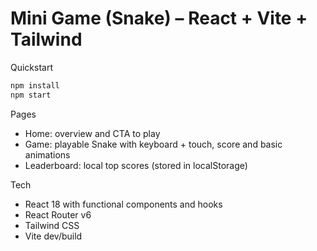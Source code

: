 # Mini Game (Snake) – React + Vite + Tailwind

Quickstart

```bash
npm install
npm start
```

Pages
- Home: overview and CTA to play
- Game: playable Snake with keyboard + touch, score and basic animations
- Leaderboard: local top scores (stored in localStorage)

Tech
- React 18 with functional components and hooks
- React Router v6
- Tailwind CSS
- Vite dev/build


